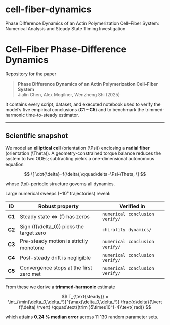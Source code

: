 # cell-fiber-dynamics
Phase Difference Dynamics of an Actin Polymerization Cell–Fiber System: Numerical Analysis and Steady State Timing Investigation

# Cell–Fiber Phase-Difference Dynamics

Repository for the paper

> **Phase Difference Dynamics of an Actin Polymerization Cell–Fiber System**  
> Jialin Chen, Alex Mogilner, Wenzheng Shi (2025)

It contains every script, dataset, and executed notebook used to verify
the model’s five empirical conclusions (**C1 – C5**) and to benchmark the
trimmed-harmonic time-to-steady estimator.

---

## Scientific snapshot

We model an **elliptical cell** (orientation \(\Psi\)) enclosing a **radial
fiber** (orientation \(\Theta\)).  A geometry-constrained torque balance
reduces the system to two ODEs; subtracting yields a one-dimensional
autonomous equation

$$
\[
\dot{\delta}=f(\delta),\qquad\delta=\Psi-\Theta,
\]
$$

whose \(\pi\)-periodic structure governs all dynamics.

Large numerical sweeps (~10⁴ trajectories) reveal:

| ID | Robust property | Verified in |
|----|-----------------|-------------|
| **C1** | Steady state ⇔ \(f\) has zeros | `numerical conclusion verify/` |
| **C2** | Sign \(f(\delta_0)\) picks the target zero | `chirality dynamics/` |
| **C3** | Pre-steady motion is strictly monotone | `numerical conclusion verify/` |
| **C4** | Post-steady drift is negligible | `numerical conclusion verify/` |
| **C5** | Convergence stops at the first zero met | `numerical conclusion verify/` |

From these we derive a **trimmed-harmonic** estimate

$$
T_{\text{steady}}
  = \int_{\min(\delta_0,\delta_*)}^{\max(\delta_0,\delta_*)}
      \frac{d\delta}{\lvert f(\delta) \rvert}
  \qquad\text{(trim }5\times10^{-4}\text{ rad)}
$$


which attains **0.24 % median error** across 11 130 random parameter sets.
